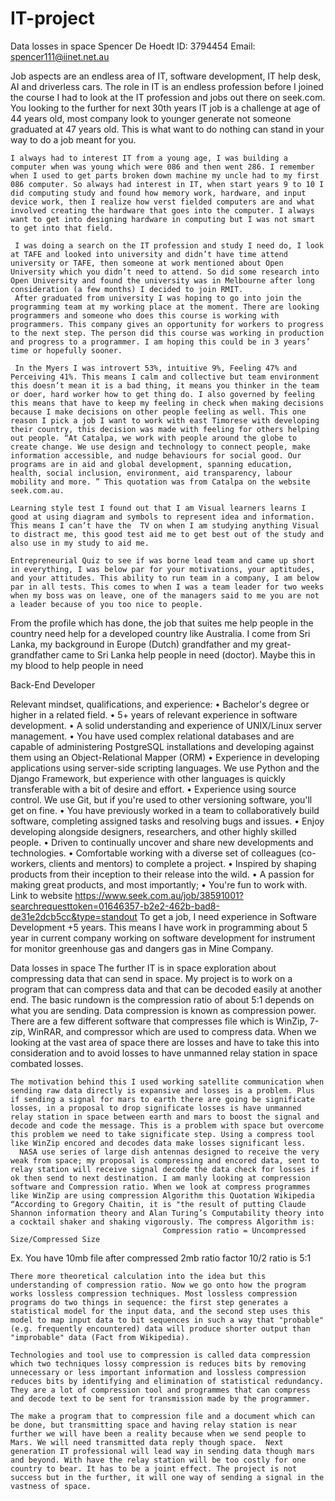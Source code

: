 # IT-project
Data losses in space
	Spencer De Hoedt		ID: 3794454	Email: spencer111@iinet.net.au



   Job aspects are an endless area of IT, software development, IT help desk, AI and driverless cars. The role in IT is an endless profession before I joined the course I had to look at the IT profession and jobs out there on seek.com. You looking to the further for next 30th years IT job is a challenge at age of 44 years old, most company look to younger generate not someone graduated at 47 years old. This is what want to do nothing can stand in your way to do a job meant for you.
   
    I always had to interest IT from a young age, I was building a computer when was young which were 086 and then went 286. I remember when I used to get parts broken down machine my uncle had to my first 086 computer. So always had interest in IT, when start years 9 to 10 I did computing study and found how memory work, hardware, and input device work, then I realize how verst fielded computers are and what involved creating the hardware that goes into the computer. I always want to get into designing hardware in computing but I was not smart to get into that field.
    
     I was doing a search on the IT profession and study I need do, I look at TAFE and looked into university and didn’t have time attend university or TAFE, then someone at work mentioned about Open University which you didn’t need to attend. So did some research into Open University and found the university was in Melbourne after long consideration (a few months) I decided to join RMIT.
     After graduated from university I was hoping to go into join the programming team at my working place at the moment. There are looking programmers and someone who does this course is working with programmers. This company gives an opportunity for workers to progress to the next step. The person did this course was working in production and progress to a programmer. I am hoping this could be in 3 years’ time or hopefully sooner.
     
     In the Myers I was introvert 53%, intuitive 9%, Feeling 47% and Perceiving 41%. This means I calm and collective but team environment this doesn’t mean it is a bad thing, it means you thinker in the team or doer, hard worker how to get thing do. I also governed by feeling this means that have to keep my feeling in check when making decisions because I make decisions on other people feeling as well. This one reason I pick a job I want to work with east Timorese with developing their country, this decision was made with feeling for others helping out people. “At Catalpa, we work with people around the globe to create change. We use design and technology to connect people, make information accessible, and nudge behaviours for social good. Our programs are in aid and global development, spanning education, health, social inclusion, environment, aid transparency, labour mobility and more. ” This quotation was from Catalpa on the website seek.com.au.
     
    Learning style test I found out that I am Visual learners learns I good at using diagram and symbols to represent idea and information. This means I can’t have the  TV on when I am studying anything Visual to distract me, this good test aid me to get best out of the study and also use in my study to aid me. 
    
    Entrepreneurial Quiz to see if was borne lead team and came up short in everything, I was below par for your motivations, your aptitudes, and your attitudes. This ability to run team in a company, I am below par in all tests. This comes to when I was a team leader for two weeks when my boss was on leave, one of the managers said to me you are not a leader because of you too nice to people.
From the profile which has done, the job that suites me help people in the country need help for a developed country like Australia. I come from Sri Lanka, my background in Europe (Dutch) grandfather and my great-grandfather came to Sri Lanka help people in need (doctor). Maybe this in my blood to help people in need
   

Back-End Developer


Relevant mindset, qualifications, and experience:
•    Bachelor's degree or higher in a related field.
•    5+ years of relevant experience in software development.
•    A solid understanding and experience of UNIX/Linux server management.
•    You have used complex relational databases and are capable of administering PostgreSQL installations and developing against them using an Object-Relational Mapper (ORM)
•    Experience in developing applications using server-side scripting languages. We use Python and the Django Framework, but experience with other languages is quickly transferable with a bit of desire and effort.
•    Experience using source control. We use Git, but if you're used to other versioning software, you'll get on fine. 
•    You have previously worked in a team to collaboratively build software, completing assigned tasks and resolving bugs and issues.
•    Enjoy developing alongside designers, researchers, and other highly skilled people.
•    Driven to continually uncover and share new developments and technologies.
•    Comfortable working with a diverse set of colleagues (co-workers, clients and mentors) to complete a project.
•    Inspired by shaping products from their inception to their release into the wild.
•    A passion for making great products, and most importantly; 
•    You're fun to work with.
 Link to website https://www.seek.com.au/job/38591001?searchrequesttoken=01646357-b2e2-462b-bad8-de31e2dcb5cc&type=standout
 To get a job, I need experience in Software Development +5 years. This means I have work in programming about 5 year in current company working on software development for instrument for monitor greenhouse gas and dangers gas in Mine Company.


Data losses in space
The further IT is in space exploration about compressing data that can send in space. My project is to work on a program that can compress data and that can be decoded easily at another end. The basic rundown is the compression ratio of about 5:1 depends on what you are sending. Data compression is known as compression power. There are a few different software that compresses file which is WinZip, 7-zip, WinRAR, and compressor which are used to compress data. When we looking at the vast area of space there are losses and have to take this into consideration and to avoid losses to have unmanned relay station in space combated losses. 

    The motivation behind this I used working satellite communication when sending raw data directly is expansive and losses is a problem. Plus if sending a signal for mars to earth there are going be significate losses, in a proposal to drop significate losses is have unmanned relay station in space between earth and mars to boost the signal and decode and code the message. This is a problem with space but overcome this problem we need to take significate step. Using a compress tool like WinZip encored and decodes data make losses significant less.
      NASA use series of large dish antennas designed to receive the very weak from space; my proposal is compressing and encored data, sent to relay station will receive signal decode the data check for losses if ok then send to next destination. I am manly looking at compression software and Compression ratio. When we look at compress programmes like WinZip are using compression Algorithm this Quotation Wikipedia “According to Gregory Chaitin, it is "the result of putting Claude Shannon information theory and Alan Turing’s Computability theory into a cocktail shaker and shaking vigorously. The compress Algorithm is:
                                      Compression ratio = Uncompressed Size/Compressed Size
				      
Ex. You have 10mb file after compressed 2mb ratio factor 10/2 ratio is 5:1

    There more theoretical calculation into the idea but this understanding of compression ratio. Now we go onto how the program works lossless compression techniques. Most lossless compression programs do two things in sequence: the first step generates a statistical model for the input data, and the second step uses this model to map input data to bit sequences in such a way that "probable" (e.g. frequently encountered) data will produce shorter output than "improbable" data (Fact from Wikipedia).
    
    Technologies and tool use to compression is called data compression which two techniques lossy compression is reduces bits by removing unnecessary or less important information and lossless compression reduces bits by identifying and elimination of statistical redundancy. They are a lot of compression tool and programmes that can compress and decode text to be sent for transmission made by the programmer.
    
    The make a program that to compression file and a document which can be done, but transmitting space and having relay station is near further we will have been a reality because when we send people to Mars. We will need transmitted data reply though space.  Next generation IT professional will lead way in sending data though mars and beyond. With have the relay station will be too costly for one country to bear. It has to be a joint effect. The project is not success but in the further, it will one way of sending a signal in the vastness of space.


